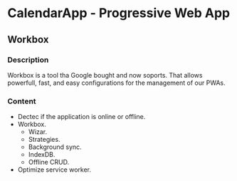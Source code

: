 # CalendarApp - Progressive Web App
## Workbox
### Description
Workbox is a tool tha Google bought and now soports. That allows powerfull, fast, and easy configurations for the management of our PWAs.

### Content
- Dectec if the application is online or offline.
- Workbox.
  - Wizar.
  - Strategies.
  - Background sync.
  - IndexDB.
  - Offline CRUD.
- Optimize service worker.